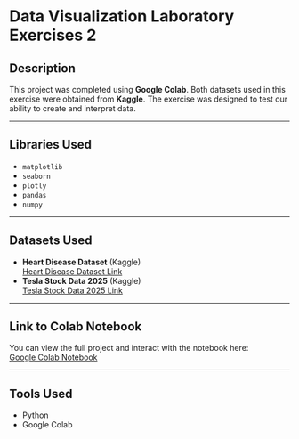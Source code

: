 # Data Visualization Laboratory Exercises 2

## Description
This project was completed using **Google Colab**. Both datasets used in this exercise were obtained from **Kaggle**. The exercise was designed to test our ability to create and interpret data.

---

## Libraries Used
- `matplotlib`
- `seaborn`
- `plotly`
- `pandas`
- `numpy`

---

## Datasets Used
- **Heart Disease Dataset** (Kaggle)  
  [Heart Disease Dataset Link](https://www.kaggle.com/datasets/johnsmith88/heart-disease-dataset)
- **Tesla Stock Data 2025** (Kaggle)  
  [Tesla Stock Data 2025 Link](https://www.kaggle.com/datasets/umerhaddii/tesla-stock-data-2025)

---

## Link to Colab Notebook
You can view the full project and interact with the notebook here:  
[Google Colab Notebook](https://colab.research.google.com/drive/1pJdVeTstKTUlnNq3p7O8vODIiFTBxU75)

---

## Tools Used
- Python
- Google Colab


